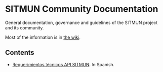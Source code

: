 # SITMUN Community Documentation

General documentation, governance and guidelines of the SITMUN project and its community.

Most of the information is in [the wiki](https://github.com/sitmun/community/wiki).

## Contents

- [Requerimientos técnicos API SITMUN](req-tec/requerimientos-tecnicos-api-sitmun.md). In Spanish.

